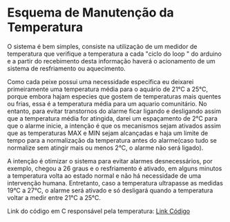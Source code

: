 # Esquema de Manutenção da Temperatura

O sistema é bem simples, consiste na utilização de um medidor de temperatura que verifique a temperatura a cada "ciclo do loop " do arduino e a partir do recebimento desta informação haverá o acionamento de um sistema de resfriamento ou aquecimento. 

Como cada peixe possui uma necessidade especifica eu deixarei primeiramente uma temperatura média para o aquário de 21°C a 25°C, porque embora hajam especies que gostem de temperaturas mais quentes ou frias, essa é a temperatura média para um aquario comunitário. No entanto, para evitar transtornos do alarme ficar ligando e desligando assim que a temperatura média for atingida, darei um espaçamento de 2°C para que o alarme inicie, a intenção é que os mecanismos sejam ativados assim que as temperaturas MAX e MIN sejam alcançadas e haja um limite de tempo para a normalização da temperatura antes do alarme(caso tudo se normalize sem atingir mais  ou menos 2°C, o alarme não será ligado).

A intenção é otimizar o sistema para evitar alarmes desnecessários, por exemplo, chegou a 26 graus e o resfriamento é ativado, em alguns minutos a temperatura volta ao estado normal e não há necessidade de uma intervenção humana. Entretanto, caso a temperatura ultrapasse as medidas 19°C a 27°C, o alarme será ativado e só desligará quando a temperatura voltar a medir entre 21°C a 25°C. 

Link do código em C responsável pela temperatura:
[Link Código](https://github.com/nah2602/embarcadosprojeto/blob/main/sistema-temperatura/tempcod.c)
